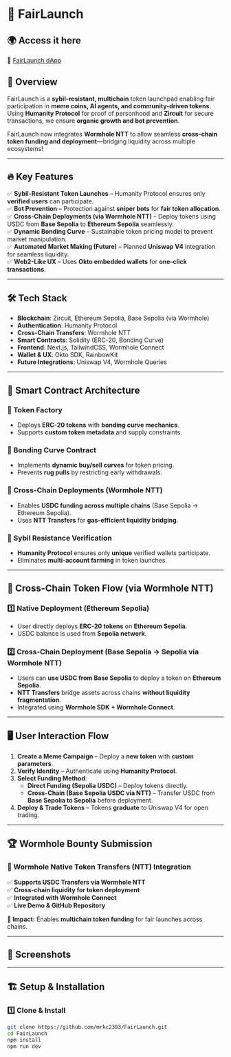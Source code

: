 # 🚀 FairLaunch  

## 🌍 Access it here  
🔗 [FairLaunch dApp](https://fairlaunch-unification.vercel.app)  

## 🔹 Overview  
FairLaunch is a **sybil-resistant, multichain** token launchpad enabling fair participation in **meme coins, AI agents, and community-driven tokens**. Using **Humanity Protocol** for proof of personhood and **Zircuit** for secure transactions, we ensure **organic growth and bot prevention**.  

FairLaunch now integrates **Wormhole NTT** to allow seamless **cross-chain token funding and deployment**—bridging liquidity across multiple ecosystems!  

---

## 🔥 Key Features  
✅ **Sybil-Resistant Token Launches** – Humanity Protocol ensures only **verified users** can participate.  
✅ **Bot Prevention** – Protection against **sniper bots** for **fair token allocation**.  
✅ **Cross-Chain Deployments (via Wormhole NTT)** – Deploy tokens using USDC from **Base Sepolia** to **Ethereum Sepolia** seamlessly.  
✅ **Dynamic Bonding Curve** – Sustainable token pricing model to prevent market manipulation.  
✅ **Automated Market Making (Future)** – Planned **Uniswap V4** integration for seamless liquidity.  
✅ **Web2-Like UX** – Uses **Okto embedded wallets** for **one-click transactions**.  

---

## 🛠️ Tech Stack  
- **Blockchain**: Zircuit, Ethereum Sepolia, Base Sepolia (via Wormhole)  
- **Authentication**: Humanity Protocol  
- **Cross-Chain Transfers**: Wormhole NTT  
- **Smart Contracts**: Solidity (ERC-20, Bonding Curve)  
- **Frontend**: Next.js, TailwindCSS, Wormhole Connect  
- **Wallet & UX**: Okto SDK, RainbowKit  
- **Future Integrations**: Uniswap V4, Wormhole Queries  

---

## 📜 Smart Contract Architecture  

### 🔹 Token Factory  
- Deploys **ERC-20 tokens** with **bonding curve mechanics**.  
- Supports **custom token metadata** and supply constraints.  

### 🔹 Bonding Curve Contract  
- Implements **dynamic buy/sell curves** for token pricing.  
- Prevents **rug pulls** by restricting early withdrawals.  

### 🔹 Cross-Chain Deployments (Wormhole NTT)  
- Enables **USDC funding across multiple chains** (Base Sepolia → Ethereum Sepolia).  
- Uses **NTT Transfers** for **gas-efficient liquidity bridging**.  

### 🔹 Sybil Resistance Verification  
- **Humanity Protocol** ensures only **unique** verified wallets participate.  
- Eliminates **multi-account farming** in token launches.  

---

## 🌉 Cross-Chain Token Flow (via Wormhole NTT)  

### 1️⃣ **Native Deployment (Ethereum Sepolia)**  
- User directly deploys **ERC-20 tokens** on **Ethereum Sepolia**.  
- USDC balance is used from **Sepolia network**.  

### 2️⃣ **Cross-Chain Deployment (Base Sepolia → Sepolia via Wormhole NTT)**  
- Users can **use USDC from Base Sepolia** to deploy a token on **Ethereum Sepolia**.  
- **NTT Transfers** bridge assets across chains **without liquidity fragmentation**.  
- Integrated using **Wormhole SDK + Wormhole Connect**.  

---

## 🖥️ User Interaction Flow  
1. **Create a Meme Campaign** – Deploy a **new token** with **custom parameters**.  
2. **Verify Identity** – Authenticate using **Humanity Protocol**.  
3. **Select Funding Method**:  
   - **Direct Funding (Sepolia USDC)** – Deploy tokens directly.  
   - **Cross-Chain (Base Sepolia USDC via NTT)** – Transfer USDC from **Base Sepolia to Sepolia** before deployment.  
4. **Deploy & Trade Tokens** – Tokens **graduate** to Uniswap V4 for open trading.  

---

## 🏆 Wormhole Bounty Submission  

### 🔹 Wormhole Native Token Transfers (NTT) Integration  
✅ **Supports USDC Transfers via Wormhole NTT**  
✅ **Cross-chain liquidity for token deployment**  
✅ **Integrated with Wormhole Connect**  
✅ **Live Demo & GitHub Repository**  

**🎯 Impact:** Enables **multichain token funding** for fair launches across chains.  

---

## 📸 Screenshots  


---

## 🏗️ Setup & Installation  

### 1️⃣ **Clone & Install**  
```bash
git clone https://github.com/mrkc2303/FairLaunch.git
cd FairLaunch
npm install
npm run dev
```
